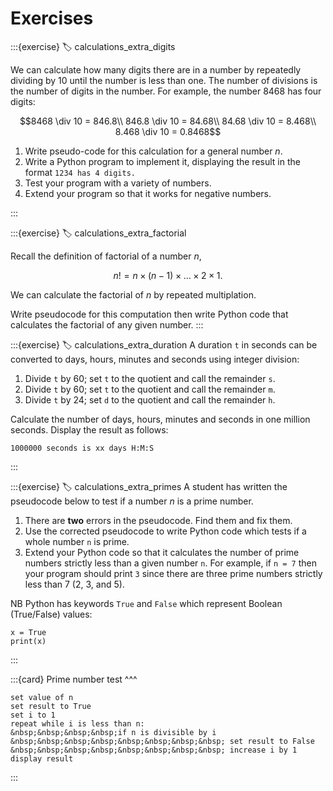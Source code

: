 # Exercises

:::{exercise}
:label: calculations_extra_digits

We can calculate how many digits there are in a number by repeatedly dividing by 10 until the number is less than one. The number of divisions is the number of digits in the number. For example, the number $8468$ has four digits:

$$8468 \div 10 = 846.8\\
846.8 \div 10 = 84.68\\
84.68 \div 10 = 8.468\\
8.468 \div 10 = 0.8468$$

1. Write pseudo-code for this calculation for a general number $n$.
2. Write a Python program to implement it, displaying the result in the format `1234 has 4 digits.`
3. Test your program with a variety of numbers.
4. Extend your program so that it works for negative numbers.

:::

:::{exercise}
:label: calculations_extra_factorial

Recall the definition of factorial of a number $n$,

$$n! = n \times (n-1) \times \ldots \times 2 \times 1.$$

We can calculate the factorial of $n$ by repeated multiplation.

Write pseudocode for this computation then write Python code that calculates the factorial of any given number.
:::

<!--

:::{exercise}
:label: calculations_extra_quadratic

Write a program which use the quadratic formula to print the solution to the quadratic equation $ax^2 + bx + c = 0$, given variables `a`, `b`, and `c`. Your program should print:

```
The solutions are x = 4 and x = 1
```
or
```
The solution is x = 1
```
or
```
There are no real solutions
```
(Hint: first calculate the discriminant $b^2-4ac$).
:::

:::{exercise}
:label: calculations_extra_division

Given two integers $n$ and $m$ it is possible to perform division-with-remainder by repeatedly subtracting $m$ from $n$ until the result is less than $m$. For example, to calculate 13 divided by 3:

13 - 3 = 10  
10 - 3 = 7  
7 - 3 = 4  
4 - 3 = 1  

13 divided by 3 equals 4 remainder 1.

1. Write pseudocode for a program which performs this calulation.  
2. Turn your pseudocode into a Python program. The result of the calculation should be displayed in words as above.

(hint: you'll need to create an extra variable to store the original value of `n`).

:::

0-->

:::{exercise}
:label: calculations_extra_duration
A duration `t` in seconds can be converted to days, hours, minutes and seconds using integer division:

1. Divide `t` by 60; set `t` to the quotient and call the remainder `s`.
1. Divide `t` by 60; set `t` to the quotient and call the remainder `m`.
1. Divide `t` by 24; set `d` to the quotient and call the remainder `h`.

Calculate the number of days, hours, minutes and seconds in one million seconds. Display the result as follows:
```
1000000 seconds is xx days H:M:S
```

:::

:::{exercise}
:label: calculations_extra_primes
A student has written the pseudocode below to test if a number $n$ is a prime number.
1. There are **two** errors in the pseudocode. Find them and fix them.
2. Use the corrected pseudocode to write Python code which tests if a whole number `n` is prime.
2. Extend your Python code so that it calculates the number of prime numbers strictly less than a given number `n`. For example, if `n = 7` then your program should print `3`  since there are three prime numbers strictly less than 7 (2, 3, and 5).

NB Python has keywords `True` and `False` which represent Boolean (True/False) values:
```
x = True
print(x)
```
:::

:::{card}
Prime number test
^^^
```{div} pseudocode
set value of n  
set result to True  
set i to 1  
repeat while i is less than n:  
&nbsp;&nbsp;&nbsp;&nbsp;if n is divisible by i  
&nbsp;&nbsp;&nbsp;&nbsp;&nbsp;&nbsp;&nbsp;&nbsp; set result to False  
&nbsp;&nbsp;&nbsp;&nbsp;&nbsp;&nbsp;&nbsp;&nbsp; increase i by 1  
display result
```
:::
